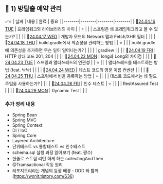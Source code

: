 ## 🚀 1) 방탈출 예약 관리

✅⭐
| 날짜 | 내용 | 완료 | 중요 |
|--------|--------|--------|--------|
| 📆[24.04.16 TUE](https://github.com/nayonsoso/WIL/blob/main/level2/1-room-escape-admin/1.md) | 프레임워크와 라이브러리의 차이  |  | ⭐ |
| | 스프링은 왜 프레임워크라고 볼 수 있는가? | | |
| 📆[24.04.17 WED](https://github.com/nayonsoso/WIL/blob/main/level2/1-room-escape-admin/2.md) | 개발자 모드의 Network 탭과 Fetch/XHR 필터 |  |  |
| 📆[24.04.18 THU](https://github.com/nayonsoso/WIL/blob/main/level2/1-room-escape-admin/3.md) | build.gradle에서 의존성을 관리하는 방법 |  | ⭐ |
| | build.gradle에 의존성을 추가하면 무슨 일이 일어나는가? | | |
| | gradlew | | |
| 📆[24.04.19 FRI](https://github.com/nayonsoso/WIL/blob/main/level2/1-room-escape-admin/4.md) | HTTP 상태 코드 201, 204 |  |  |
| 📆[24.04.22 MON](https://github.com/nayonsoso/WIL/blob/main/level2/1-room-escape-admin/5.md) | long과 Long의 차이점 |  |  |
| 📆[24.04.23 TUE](https://github.com/nayonsoso/WIL/blob/main/level2/1-room-escape-admin/6.md) | 스프링과 멀티쓰레드의 연관성 |  | ⭐ |
| | 멀티쓰레드를 테스트하는 방법 (feat. 낙낙) | | |
| 📆[24.04.24 WED](https://github.com/nayonsoso/WIL/blob/main/level2/1-room-escape-admin/7.md) | 테스트 코드의 영문 이름 컨벤션 |  |  |
| 📆[24.04.25 THU](https://github.com/nayonsoso/WIL/blob/main/level2/1-room-escape-admin/8.md) | 스프링에서 빈을 등록하는 방법  | ⭐ |  |
| | 테스트 코드에서는 왜 필드 주입을 사용하는가?  | | |
| 📆[24.04.26 FRI](https://github.com/nayonsoso/WIL/blob/main/level2/1-room-escape-admin/9.md) | 인수 테스트 | ⭐ |  |
| | RestAssured Test | | |
| 📆[24.04.29 MON](https://github.com/nayonsoso/WIL/blob/main/level2/1-room-escape-admin/10.md) | Dynamic Test |  |  |

### 추가 정리 내용
- Spring Bean
- Spring MVC
- Spring Context
- DI / IoC
- Spring Core
- Layered Architecture
- 단위테스트 vs 통합테스트 vs 인수테스트
- schema.sql 실행 과정 읽어보기 (feat. 짱수)
- 한줄로 스트림 리턴 하게 하는 collectingAndThen
- @Tramsactional 작동 원리
- 레포지토리라는 개념의 등장 배경 - DDD 와 함께 (https://wonit.tistory.com/636) 
